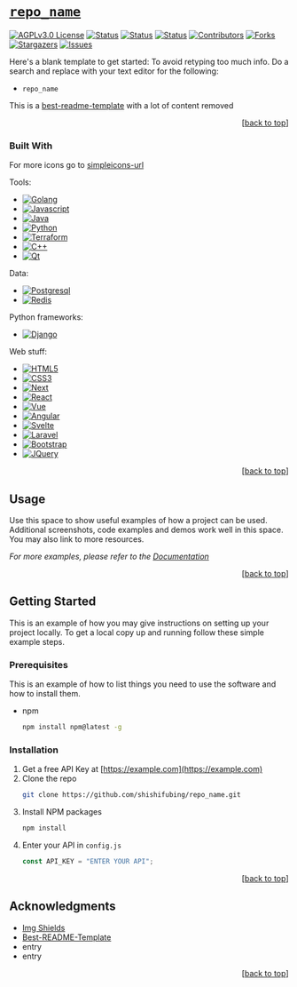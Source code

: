 <a name="readme-top"></a>

# [`repo_name`][repo-url]

<!-- shields -->

[![AGPLv3.0 License][license-shield]][license-url]
[![Status][status-abandoned-shield]][repo-url]
[![Status][status-finished-shield]][repo-url]
[![Status][status-in-progress-shield]][repo-url]
[![Contributors][contributors-shield]][contributors-url]
[![Forks][forks-shield]][forks-url]
[![Stargazers][stars-shield]][stars-url]
[![Issues][issues-shield]][issues-url]

<!-- description -->

Here's a blank template to get started: To avoid retyping too much info. Do a search and replace with your text editor for the following: 
* `repo_name`

This is a [best-readme-template][readme-template-url] with a lot of content removed

<p align="right">[<a href="#readme-top">back to top</a>]</p>

### Built With

For more icons go to [simpleicons-url]

Tools:

- [![Golang][golang-shield]][golang-url]
- [![Javascript][javascript-shield]][javascript-url]
- [![Java][java-shield]][java-url]
- [![Python][python-shield]][python-url]
- [![Terraform][terraform-shield]][terraform-url]
- [![C++][cpp-shield]][cpp-url]
- [![Qt][qt-shield]][qt-url]

Data:

- [![Postgresql][postgresql-shield]][postgresql-url]
- [![Redis][redis-shield]][redis-url]

Python frameworks:

- [![Django][django-shield]][django-url]

Web stuff:

- [![HTML5][html5-shield]][html5-url]
- [![CSS3][css3-shield]][css3-url]
- [![Next][next.js-shield]][next-url]
- [![React][react.js-shield]][react-url]
- [![Vue][vue.js-shield]][vue-url]
- [![Angular][angular.io-shield]][angular-url]
- [![Svelte][svelte.dev-shield]][svelte-url]
- [![Laravel][laravel.com-shield]][laravel-url]
- [![Bootstrap][bootstrap.com-shield]][bootstrap-url]
- [![JQuery][jquery.com-shield]][jquery-url]

<p align="right">[<a href="#readme-top">back to top</a>]</p>

<!-- usage -->

## Usage

Use this space to show useful examples of how a project can be used. Additional screenshots, code examples and demos work well in this space. You may also link to more resources.

_For more examples, please refer to the [Documentation](https://example.com)_

<p align="right">[<a href="#readme-top">back to top</a>]</p>

<!-- getting started -->

## Getting Started

This is an example of how you may give instructions on setting up your project locally.
To get a local copy up and running follow these simple example steps.

### Prerequisites

This is an example of how to list things you need to use the software and how to install them.

- npm
  ```sh
  npm install npm@latest -g
  ```

### Installation

1. Get a free API Key at [https://example.com](https://example.com)
2. Clone the repo
   ```sh
   git clone https://github.com/shishifubing/repo_name.git
   ```
3. Install NPM packages
   ```sh
   npm install
   ```
4. Enter your API in `config.js`
   ```js
   const API_KEY = "ENTER YOUR API";
   ```

<p align="right">[<a href="#readme-top">back to top</a>]</p>

<!-- acknowledgments -->

## Acknowledgments

- [Img Shields][shields-url]
- [Best-README-Template][readme-template-url]
- entry
- entry

<p align="right">[<a href="#readme-top">back to top</a>]</p>

<!-- relative links -->

[product-screenshot]: ./images/screenshot.png
[license]: ./LICENSE

<!-- project links -->

[repo-url]: https://shishifubing/repo_name
[contributors-url]: https://github.com/github_username/repo_name/graphs/contributors
[forks-url]: https://github.com/shishifubing/repo_name/network/members
[stars-url]: https://github.com/shishifubing/repo_name/stargazers
[issues-url]: https://github.com/shishifubing/repo_name/issues
[license-url]: https://github.com/shishifubing/repo_name/blob/main/LICENSE

<!-- external links -->

[readme-template-url]: https://github.com/othneildrew/Best-README-Template
[shields-url]: https://shields.io
[golang-url]: https://go.dev
[javascript-url]: https://www.javascript.com
[next-url]: https://nextjs.org
[react-url]: https://reactjs.org
[vue-url]: https://vuejs.org
[angular-url]: https://angular.io
[svelte-url]: https://svelte.dev
[laravel-url]: https://laravel.com
[bootstrap-url]: https://getbootstrap.com
[jquery-url]: https://jquery.com
[linkedin-url]: https://linkedin.com/in/linkedin_username
[simpleicons-url]: https://simpleicons.org
[java-url]: https://www.java.com
[python-url]: https://www.python.org
[html5-url]: https://developer.mozilla.org/en-US/docs/Glossary/HTML5
[css3-url]: https://en.wikipedia.org/wiki/CSS
[terraform-url]: https://www.terraform.io
[django-url]: https://www.djangoproject.com
[cpp-url]: https://learn.microsoft.com/en-us/cpp/cpp/?view=msvc-170
[qt-url]: https://www.qt.io/product/framework
[redis-url]: https://redis.io
[postgresql-url]: https://www.postgresql.org

<!-- project shield links -->

[status-abandoned-shield]: https://img.shields.io/badge/status-abandoned-red?style=for-the-badge
[status-finished-shield]: https://img.shields.io/badge/status-finished-informational?style=for-the-badge
[status-in-progress-shield]: https://img.shields.io/badge/status-in--progress-success?style=for-the-badge
[contributors-shield]: https://img.shields.io/github/contributors/shishifubing/repo_name.svg?style=for-the-badge
[forks-shield]: https://img.shields.io/github/forks/shishifubing/repo_name.svg?style=for-the-badge
[stars-shield]: https://img.shields.io/github/stars/shishifubing/repo_name.svg?style=for-the-badge
[issues-shield]: https://img.shields.io/github/issues/shishifubing/repo_name.svg?style=for-the-badge
[license-shield]: https://img.shields.io/github/license/shishifubing/repo_name.svg?style=for-the-badge
[linkedin-shield]: https://img.shields.io/badge/-LinkedIn-black.svg?style=for-the-badge&logo=linkedin&colorB=555

<!-- other shield links -->

[golang-shield]: https://img.shields.io/badge/go-black?style=for-the-badge&logo=go&logoColor=#00ADD8
[javascript-shield]: https://img.shields.io/badge/javascript-black?style=for-the-badge&logo=javascript&logoColor=F7DF1E
[java-shield]: https://img.shields.io/badge/java-black?style=for-the-badge&logo=oracle&logoColor=F80000
[python-shield]: https://img.shields.io/badge/python-black?style=for-the-badge&logo=python&logoColor=3776AB
[cpp-shield]: https://img.shields.io/badge/c++-black?style=for-the-badge&logo=c%2B%2B&logoColor=00599C
[qt-shield]: https://img.shields.io/badge/qt-black?style=for-the-badge&logo=qt&logoColor=00599C
[redis-shield]: https://img.shields.io/badge/redis-black?style=for-the-badge&logo=redis&logoColor=DC382D
[postgresql-shield]: https://img.shields.io/badge/postgresql-black?style=for-the-badge&logo=postgresql&logoColor=4169E1
[django-shield]: https://img.shields.io/badge/django-black?style=for-the-badge&logo=django&logoColor=092E20
[terraform-shield]: https://img.shields.io/badge/terraform-black?style=for-the-badge&logo=terraform&logoColor=7B42BC
[html5-shield]: https://img.shields.io/badge/html5-black?style=for-the-badge&logo=html5&logoColor=E34F26
[css3-shield]: https://img.shields.io/badge/css3-black?style=for-the-badge&logo=css3&logoColor=1572B6
[next.js-shield]: https://img.shields.io/badge/next.js-black?style=for-the-badge&logo=nextdotjs&logoColor=white
[react.js-shield]: https://img.shields.io/badge/React-black?style=for-the-badge&logo=react&logoColor=61DAFB
[vue.js-shield]: https://img.shields.io/badge/Vue.js-black?style=for-the-badge&logo=vuedotjs&logoColor=4FC08D
[angular.io-shield]: https://img.shields.io/badge/Angular-black?style=for-the-badge&logo=angular&logoColor=white
[svelte.dev-shield]: https://img.shields.io/badge/Svelte-black?style=for-the-badge&logo=svelte&logoColor=FF3E00
[laravel.com-shield]: https://img.shields.io/badge/Laravel-black?style=for-the-badge&logo=laravel&logoColor=white
[bootstrap.com-shield]: https://img.shields.io/badge/Bootstrap-black?style=for-the-badge&logo=bootstrap&logoColor=white
[jquery.com-shield]: https://img.shields.io/badge/jQuery-black?style=for-the-badge&logo=jquery&logoColor=white
